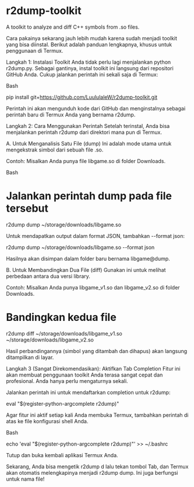 # r2dump-toolkit
A toolkit to analyze and diff C++ symbols from .so files.

Cara pakainya sekarang jauh lebih mudah karena sudah menjadi toolkit yang bisa diinstal. Berikut adalah panduan lengkapnya, khusus untuk penggunaan di Termux.

Langkah 1: Instalasi Toolkit
Anda tidak perlu lagi menjalankan python r2dump.py. Sebagai gantinya, instal toolkit ini langsung dari repositori GitHub Anda. Cukup jalankan perintah ini sekali saja di Termux:

Bash

pip install git+https://github.com/LuululaleW/r2dump-toolkit.git

Perintah ini akan mengunduh kode dari GitHub dan menginstalnya sebagai perintah baru di Termux Anda yang bernama r2dump.

Langkah 2: Cara Menggunakan Perintah
Setelah terinstal, Anda bisa menjalankan perintah r2dump dari direktori mana pun di Termux.

A. Untuk Menganalisis Satu File (dump)
Ini adalah mode utama untuk mengekstrak simbol dari sebuah file .so.

Contoh:
Misalkan Anda punya file libgame.so di folder Downloads.

Bash

# Jalankan perintah dump pada file tersebut

r2dump dump ~/storage/downloads/libgame.so

Untuk mendapatkan output dalam format JSON, tambahkan --format json:

r2dump dump ~/storage/downloads/libgame.so --format json

Hasilnya akan disimpan dalam folder baru bernama libgame@dump.

B. Untuk Membandingkan Dua File (diff)
Gunakan ini untuk melihat perbedaan antara dua versi library.

Contoh:
Misalkan Anda punya libgame_v1.so dan libgame_v2.so di folder Downloads.

# Bandingkan kedua file

r2dump diff ~/storage/downloads/libgame_v1.so ~/storage/downloads/libgame_v2.so

Hasil perbandingannya (simbol yang ditambah dan dihapus) akan langsung ditampilkan di layar.

Langkah 3 (Sangat Direkomendasikan): Aktifkan Tab Completion
Fitur ini akan membuat penggunaan toolkit Anda terasa sangat cepat dan profesional. Anda hanya perlu mengaturnya sekali.

Jalankan perintah ini untuk mendaftarkan completion untuk r2dump:

eval "$(register-python-argcomplete r2dump)"

Agar fitur ini aktif setiap kali Anda membuka Termux, tambahkan perintah di atas ke file konfigurasi shell Anda.

Bash

echo 'eval "$(register-python-argcomplete r2dump)"' >> ~/.bashrc

Tutup dan buka kembali aplikasi Termux Anda.

Sekarang, Anda bisa mengetik r2dump d lalu tekan tombol Tab, dan Termux akan otomatis melengkapinya menjadi r2dump dump. Ini juga berfungsi untuk nama file!
